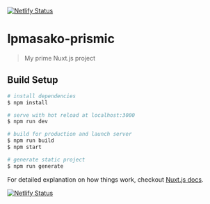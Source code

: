 [![Netlify Status](https://api.netlify.com/api/v1/badges/1b9bf2de-4d00-4205-99a7-fe0583d7fef4/deploy-status)](https://app.netlify.com/sites/vigilant-darwin-b3b732/deploys)

# lpmasako-prismic

> My prime Nuxt.js project

## Build Setup

```bash
# install dependencies
$ npm install

# serve with hot reload at localhost:3000
$ npm run dev

# build for production and launch server
$ npm run build
$ npm start

# generate static project
$ npm run generate
```

For detailed explanation on how things work, checkout [Nuxt.js docs](https://nuxtjs.org).

[![Netlify Status](https://api.netlify.com/api/v1/badges/1b9bf2de-4d00-4205-99a7-fe0583d7fef4/deploy-status)](https://app.netlify.com/sites/vigilant-darwin-b3b732/deploys)

